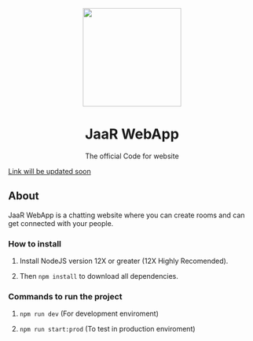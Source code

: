 <div align="center">
    <a href="https://github.com/Creatoon/Jaar-Chat-WebApp">
        <img width="200" height="200" src="https://i.ibb.co/jzR1d33/github-logo.jpg">
    </a>
</div>

<h1 align="center">JaaR WebApp</h1>
<p align="center">
  The official Code for website
</p>

<a href="https://github.com/Creatoon/Jaar-Chat-WebApp">
        Link will be updated soon
</a>

## About

JaaR WebApp is a chatting website where you can create rooms and can get connected with your people.

### How to install

1. Install NodeJS version 12X or greater (12X Highly Recomended).

2. Then `npm install` to download all dependencies.

### Commands to run the project

1. `npm run dev` (For development enviroment)

2. `npm run start:prod` (To test in production enviroment)
